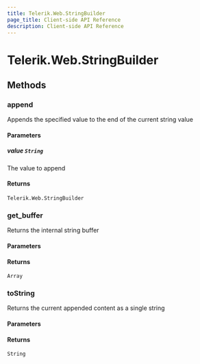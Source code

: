 ```yaml
---
title: Telerik.Web.StringBuilder
page_title: Client-side API Reference
description: Client-side API Reference
---
```


# Telerik.Web.StringBuilder  

## Methods

###  append

Appends the specified value to the end of the current string value

#### Parameters

##### value `String`

The value to append

#### Returns

`Telerik.Web.StringBuilder` 

###  get_buffer

Returns the internal string buffer

#### Parameters

#### Returns

`Array` 

###  toString

Returns the current appended content as a single string

#### Parameters

#### Returns

`String` 


